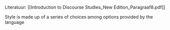 
Literatuur:
[[Introduction to Discourse Studies_New Edition_Paragraaf8.pdf]]


Style is made up of a series of choices among options provided by the language